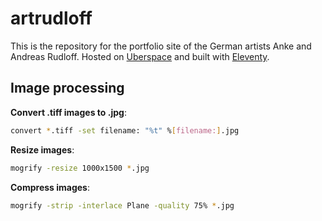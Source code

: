 # artrudloff

This is the repository for the portfolio site of the German artists Anke and Andreas Rudloff. Hosted on [Uberspace](https://uberspace.de) and built with [Eleventy](https://11ty.dev).

## Image processing

**Convert .tiff images to .jpg**:

```sh
convert *.tiff -set filename: "%t" %[filename:].jpg
```

**Resize images**:

```sh
mogrify -resize 1000x1500 *.jpg
```

**Compress images**:

```sh
mogrify -strip -interlace Plane -quality 75% *.jpg
```
